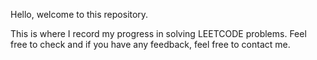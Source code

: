 Hello, welcome to this repository.

This is where I record my progress in solving LEETCODE problems. Feel free to check and if you have any feedback, feel free to contact me.
